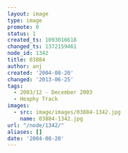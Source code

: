 ```yaml
---
layout: image
type: image
promote: 0
status: 1
created_ts: 1093016618
changed_ts: 1372159461
node_id: 1342
title: 03884
author: anj
created: '2004-08-20'
changed: '2013-06-25'
tags:
  - 2003/12 - December 2003
  - Heaphy Track
images:
  - src: image/images/03884-1342.jpg
    name: 03884-1342.jpg
url: "/node/1342/"
aliases: []
date: '2004-08-20'
---
```


